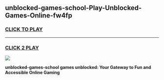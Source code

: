 
## unblocked-games-school-Play-Unblocked-Games-Online-fw4fp
<h3>
<a href="https://premium76.site?title=unblocked-games-school&ref=24A">CLICK TO PLAY</a></h3>
<hr>

<h3>
<a href="https://premium76.site?title=unblocked-games-school&ref=24A">CLICK 2 PLAY</a>
  
</h3>

<a href="https://premium76.site?title=unblocked-games-school&ref=24A"><img src="https://clearcache.store/games.png"></a>


**unblocked-games-school games unblocked: Your Gateway to Fun and Accessible Online Gaming**
